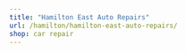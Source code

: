 ```yaml
---
title: "Hamilton East Auto Repairs"
url: /hamilton/hamilton-east-auto-repairs/
shop: car repair
---
```

